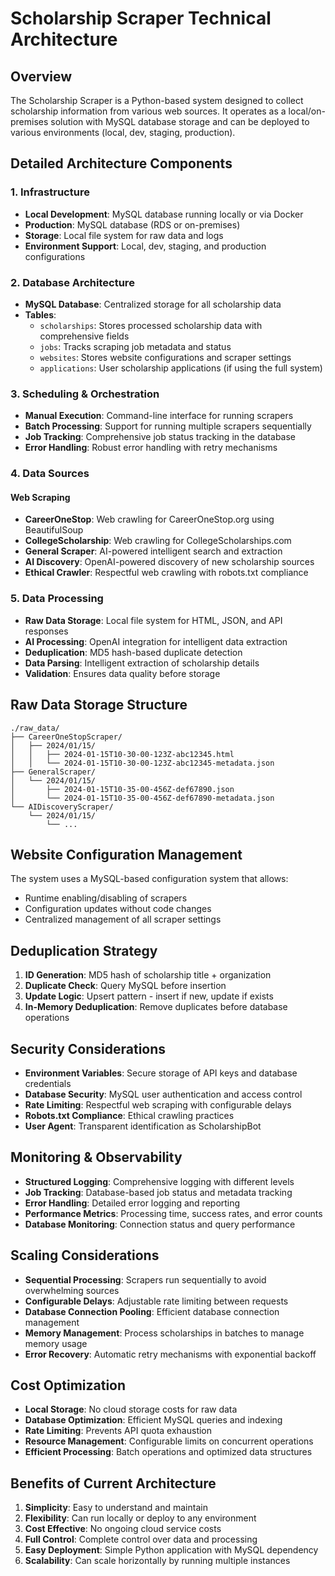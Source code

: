 # Scholarship Scraper Technical Architecture

## Overview

The Scholarship Scraper is a Python-based system designed to collect scholarship information from various web sources. It operates as a local/on-premises solution with MySQL database storage and can be deployed to various environments (local, dev, staging, production).

## Detailed Architecture Components

### 1. Infrastructure

- **Local Development**: MySQL database running locally or via Docker
- **Production**: MySQL database (RDS or on-premises)
- **Storage**: Local file system for raw data and logs
- **Environment Support**: Local, dev, staging, and production configurations

### 2. Database Architecture

- **MySQL Database**: Centralized storage for all scholarship data
- **Tables**:
  - `scholarships`: Stores processed scholarship data with comprehensive fields
  - `jobs`: Tracks scraping job metadata and status
  - `websites`: Stores website configurations and scraper settings
  - `applications`: User scholarship applications (if using the full system)

### 3. Scheduling & Orchestration

- **Manual Execution**: Command-line interface for running scrapers
- **Batch Processing**: Support for running multiple scrapers sequentially
- **Job Tracking**: Comprehensive job status tracking in the database
- **Error Handling**: Robust error handling with retry mechanisms

### 4. Data Sources

#### Web Scraping
- **CareerOneStop**: Web crawling for CareerOneStop.org using BeautifulSoup
- **CollegeScholarship**: Web crawling for CollegeScholarships.com
- **General Scraper**: AI-powered intelligent search and extraction
- **AI Discovery**: OpenAI-powered discovery of new scholarship sources
- **Ethical Crawler**: Respectful web crawling with robots.txt compliance

### 5. Data Processing

- **Raw Data Storage**: Local file system for HTML, JSON, and API responses
- **AI Processing**: OpenAI integration for intelligent data extraction
- **Deduplication**: MD5 hash-based duplicate detection
- **Data Parsing**: Intelligent extraction of scholarship details
- **Validation**: Ensures data quality before storage

## Raw Data Storage Structure

```
./raw_data/
├── CareerOneStopScraper/
│   ├── 2024/01/15/
│   │   ├── 2024-01-15T10-30-00-123Z-abc12345.html
│   │   └── 2024-01-15T10-30-00-123Z-abc12345-metadata.json
├── GeneralScraper/
│   └── 2024/01/15/
│       ├── 2024-01-15T10-35-00-456Z-def67890.json
│       └── 2024-01-15T10-35-00-456Z-def67890-metadata.json
└── AIDiscoveryScraper/
    └── 2024/01/15/
        └── ...
```

## Website Configuration Management

The system uses a MySQL-based configuration system that allows:
- Runtime enabling/disabling of scrapers
- Configuration updates without code changes
- Centralized management of all scraper settings

## Deduplication Strategy

1. **ID Generation**: MD5 hash of scholarship title + organization
2. **Duplicate Check**: Query MySQL before insertion
3. **Update Logic**: Upsert pattern - insert if new, update if exists
4. **In-Memory Deduplication**: Remove duplicates before database operations

## Security Considerations

- **Environment Variables**: Secure storage of API keys and database credentials
- **Database Security**: MySQL user authentication and access control
- **Rate Limiting**: Respectful web scraping with configurable delays
- **Robots.txt Compliance**: Ethical crawling practices
- **User Agent**: Transparent identification as ScholarshipBot

## Monitoring & Observability

- **Structured Logging**: Comprehensive logging with different levels
- **Job Tracking**: Database-based job status and metadata tracking
- **Error Handling**: Detailed error logging and reporting
- **Performance Metrics**: Processing time, success rates, and error counts
- **Database Monitoring**: Connection status and query performance

## Scaling Considerations

- **Sequential Processing**: Scrapers run sequentially to avoid overwhelming sources
- **Configurable Delays**: Adjustable rate limiting between requests
- **Database Connection Pooling**: Efficient database connection management
- **Memory Management**: Process scholarships in batches to manage memory usage
- **Error Recovery**: Automatic retry mechanisms with exponential backoff

## Cost Optimization

- **Local Storage**: No cloud storage costs for raw data
- **Database Optimization**: Efficient MySQL queries and indexing
- **Rate Limiting**: Prevents API quota exhaustion
- **Resource Management**: Configurable limits on concurrent operations
- **Efficient Processing**: Batch operations and optimized data structures

## Benefits of Current Architecture

1. **Simplicity**: Easy to understand and maintain
2. **Flexibility**: Can run locally or deploy to any environment
3. **Cost Effective**: No ongoing cloud service costs
4. **Full Control**: Complete control over data and processing
5. **Easy Deployment**: Simple Python application with MySQL dependency
6. **Scalability**: Can scale horizontally by running multiple instances

 